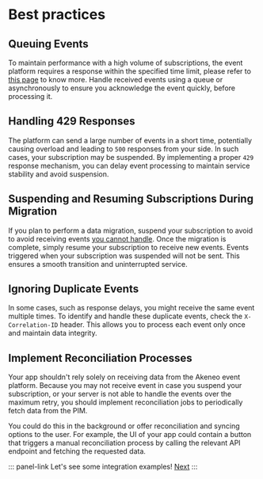 # Best practices

## Queuing Events

To maintain performance with a high volume of subscriptions, the event platform requires a response within the specified time limit, please refer to [this page](/akeneo-event-platform/concepts.html#ack-timeout) to know more. Handle received events using a queue or asynchronously to ensure you acknowledge the event quickly, before processing it.

## Handling 429 Responses

The platform can send a large number of events in a short time, potentially causing overload and leading to `500` responses from your side. In such cases, your subscription may be suspended. By implementing a proper `429` response mechanism, you can delay event processing to maintain service stability and avoid suspension.

<!-- TODO rework paragraph after this PR is merged -->
<!-- https://github.com/akeneo/event-platform/pull/144 -->

## Suspending and Resuming Subscriptions During Migration

If you plan to perform a data migration, suspend your subscription to avoid to avoid receiving events [you cannot handle](/akeneo-event-platform/concepts.html#retry-policy). Once the migration is complete, simply resume your subscription to receive new events. Events triggered when your subscription was suspended will not be sent. This ensures a smooth transition and uninterrupted service.

## Ignoring Duplicate Events

In some cases, such as response delays, you might receive the same event multiple times. To identify and handle these duplicate events, check the `X-Correlation-ID` header. This allows you to process each event only once and maintain data integrity.

## Implement Reconciliation Processes

Your app shouldn't rely solely on receiving data from the Akeneo event platform. Because you may not receive event in case you suspend your subscription, or your server is not able to handle the events over the maximum retry, you should implement reconciliation jobs to periodically fetch data from the PIM.

You could do this in the background or offer reconciliation and syncing options to the user. For example, the UI of your app could contain a button that triggers a manual reconciliation process by calling the relevant API endpoint and fetching the requested data.

::: panel-link Let's see some integration examples! [Next](/akeneo-event-platform/integration-examples.html)
:::